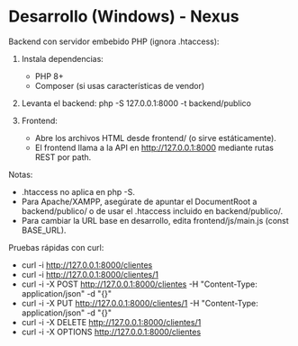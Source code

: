 # Desarrollo (Windows) - Nexus

Backend con servidor embebido PHP (ignora .htaccess):

1) Instala dependencias:
   - PHP 8+
   - Composer (si usas características de vendor)

2) Levanta el backend:
   php -S 127.0.0.1:8000 -t backend/publico

3) Frontend:
   - Abre los archivos HTML desde frontend/ (o sirve estáticamente).
   - El frontend llama a la API en http://127.0.0.1:8000 mediante rutas REST por path.

Notas:
- .htaccess no aplica en php -S.
- Para Apache/XAMPP, asegúrate de apuntar el DocumentRoot a backend/publico/ o de usar el .htaccess incluido en backend/publico/.
- Para cambiar la URL base en desarrollo, edita frontend/js/main.js (const BASE_URL).

Pruebas rápidas con curl:
- curl -i http://127.0.0.1:8000/clientes
- curl -i http://127.0.0.1:8000/clientes/1
- curl -i -X POST http://127.0.0.1:8000/clientes -H "Content-Type: application/json" -d "{}"
- curl -i -X PUT  http://127.0.0.1:8000/clientes/1 -H "Content-Type: application/json" -d "{}"
- curl -i -X DELETE http://127.0.0.1:8000/clientes/1
- curl -i -X OPTIONS http://127.0.0.1:8000/clientes